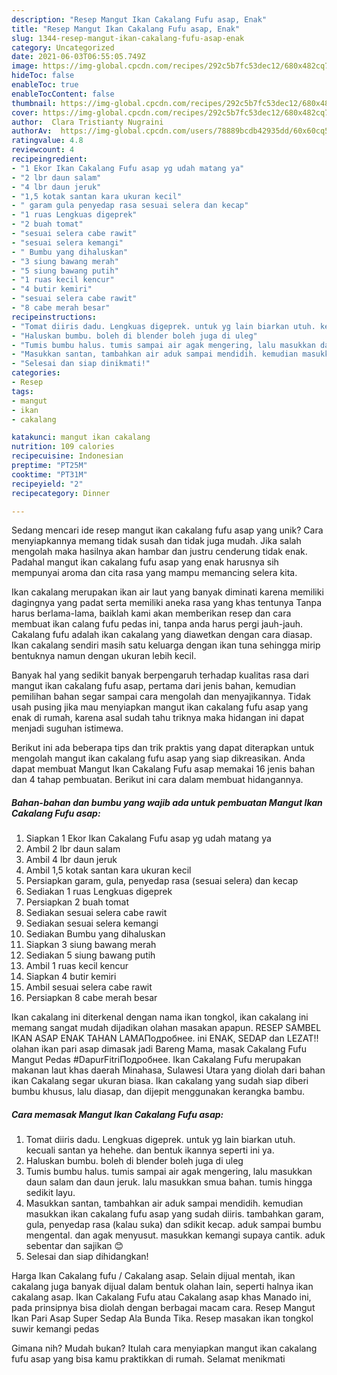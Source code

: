 ```yaml
---
description: "Resep Mangut Ikan Cakalang Fufu asap, Enak"
title: "Resep Mangut Ikan Cakalang Fufu asap, Enak"
slug: 1344-resep-mangut-ikan-cakalang-fufu-asap-enak
category: Uncategorized
date: 2021-06-03T06:55:05.749Z
image: https://img-global.cpcdn.com/recipes/292c5b7fc53dec12/680x482cq70/mangut-ikan-cakalang-fufu-asap-foto-resep-utama.jpg
hideToc: false
enableToc: true
enableTocContent: false
thumbnail: https://img-global.cpcdn.com/recipes/292c5b7fc53dec12/680x482cq70/mangut-ikan-cakalang-fufu-asap-foto-resep-utama.jpg
cover: https://img-global.cpcdn.com/recipes/292c5b7fc53dec12/680x482cq70/mangut-ikan-cakalang-fufu-asap-foto-resep-utama.jpg
author:  Clara Tristianty Nugraini
authorAv:  https://img-global.cpcdn.com/users/78889bcdb42935dd/60x60cq50/avatar.jpg
ratingvalue: 4.8
reviewcount: 4
recipeingredient:
- "1 Ekor Ikan Cakalang Fufu asap yg udah matang ya"
- "2 lbr daun salam"
- "4 lbr daun jeruk"
- "1,5 kotak santan kara ukuran kecil"
- " garam gula penyedap rasa sesuai selera dan kecap"
- "1 ruas Lengkuas digeprek"
- "2 buah tomat"
- "sesuai selera cabe rawit"
- "sesuai selera kemangi"
- " Bumbu yang dihaluskan"
- "3 siung bawang merah"
- "5 siung bawang putih"
- "1 ruas kecil kencur"
- "4 butir kemiri"
- "sesuai selera cabe rawit"
- "8 cabe merah besar"
recipeinstructions:
- "Tomat diiris dadu. Lengkuas digeprek. untuk yg lain biarkan utuh. kecuali santan ya hehehe. dan bentuk ikannya seperti ini ya."
- "Haluskan bumbu. boleh di blender boleh juga di uleg"
- "Tumis bumbu halus. tumis sampai air agak mengering, lalu masukkan daun salam dan daun jeruk. lalu masukkan smua bahan. tumis hingga sedikit layu."
- "Masukkan santan, tambahkan air aduk sampai mendidih. kemudian masukkan ikan cakalang fufu asap yang sudah diiris. tambahkan garam, gula, penyedap rasa (kalau suka) dan sdikit kecap. aduk sampai bumbu mengental. dan agak menyusut. masukkan kemangi supaya cantik. aduk sebentar dan sajikan 😊"
- "Selesai dan siap dinikmati!"
categories:
- Resep
tags:
- mangut
- ikan
- cakalang

katakunci: mangut ikan cakalang 
nutrition: 109 calories
recipecuisine: Indonesian
preptime: "PT25M"
cooktime: "PT31M"
recipeyield: "2"
recipecategory: Dinner

---
```



Sedang mencari ide resep mangut ikan cakalang fufu asap yang unik? Cara menyiapkannya memang tidak susah dan tidak juga mudah. Jika salah mengolah maka hasilnya akan hambar dan justru cenderung tidak enak. Padahal mangut ikan cakalang fufu asap yang enak harusnya sih mempunyai aroma dan cita rasa yang mampu memancing selera kita.


Ikan cakalang merupakan ikan air laut yang banyak diminati karena memiliki dagingnya yang padat serta memiliki aneka rasa yang khas tentunya Tanpa harus berlama-lama, baiklah kami akan memberikan resep dan cara membuat ikan calang fufu pedas ini, tanpa anda harus pergi jauh-jauh. Cakalang fufu adalah ikan cakalang yang diawetkan dengan cara diasap. Ikan cakalang sendiri masih satu keluarga dengan ikan tuna sehingga mirip bentuknya namun dengan ukuran lebih kecil.

Banyak hal yang sedikit banyak berpengaruh terhadap kualitas rasa dari mangut ikan cakalang fufu asap, pertama dari jenis bahan, kemudian pemilihan bahan segar sampai cara mengolah dan menyajikannya. Tidak usah pusing jika mau menyiapkan mangut ikan cakalang fufu asap yang enak di rumah, karena asal sudah tahu triknya maka hidangan ini dapat menjadi suguhan istimewa.


Berikut ini ada beberapa tips dan trik praktis yang dapat diterapkan untuk mengolah mangut ikan cakalang fufu asap yang siap dikreasikan. Anda dapat membuat Mangut Ikan Cakalang Fufu asap memakai 16 jenis bahan dan 4 tahap pembuatan. Berikut ini cara dalam membuat hidangannya.

<!--inarticleads1-->

##### Bahan-bahan dan bumbu yang wajib ada untuk pembuatan Mangut Ikan Cakalang Fufu asap:

1. Siapkan 1 Ekor Ikan Cakalang Fufu asap yg udah matang ya
1. Ambil 2 lbr daun salam
1. Ambil 4 lbr daun jeruk
1. Ambil 1,5 kotak santan kara ukuran kecil
1. Persiapkan  garam, gula, penyedap rasa (sesuai selera) dan kecap
1. Sediakan 1 ruas Lengkuas digeprek
1. Persiapkan 2 buah tomat
1. Sediakan sesuai selera cabe rawit
1. Sediakan sesuai selera kemangi
1. Sediakan  Bumbu yang dihaluskan
1. Siapkan 3 siung bawang merah
1. Sediakan 5 siung bawang putih
1. Ambil 1 ruas kecil kencur
1. Siapkan 4 butir kemiri
1. Ambil sesuai selera cabe rawit
1. Persiapkan 8 cabe merah besar


Ikan cakalang ini diterkenal dengan nama ikan tongkol, ikan cakalang ini memang sangat mudah dijadikan olahan masakan apapun. RESEP SAMBEL IKAN ASAP ENAK TAHAN LAMAПодробнее. ini ENAK, SEDAP dan LEZAT!! olahan ikan pari asap dimasak jadi Bareng Mama, masak Cakalang Fufu Mangut Pedas #DapurFitriПодробнее. Ikan Cakalang Fufu merupakan makanan laut khas daerah Minahasa, Sulawesi Utara yang diolah dari bahan ikan Cakalang segar ukuran biasa. Ikan cakalang yang sudah siap diberi bumbu khusus, lalu diasap, dan dijepit menggunakan kerangka bambu. 

<!--inarticleads2-->

##### Cara memasak Mangut Ikan Cakalang Fufu asap:

1. Tomat diiris dadu. Lengkuas digeprek. untuk yg lain biarkan utuh. kecuali santan ya hehehe. dan bentuk ikannya seperti ini ya.
1. Haluskan bumbu. boleh di blender boleh juga di uleg
1. Tumis bumbu halus. tumis sampai air agak mengering, lalu masukkan daun salam dan daun jeruk. lalu masukkan smua bahan. tumis hingga sedikit layu.
1. Masukkan santan, tambahkan air aduk sampai mendidih. kemudian masukkan ikan cakalang fufu asap yang sudah diiris. tambahkan garam, gula, penyedap rasa (kalau suka) dan sdikit kecap. aduk sampai bumbu mengental. dan agak menyusut. masukkan kemangi supaya cantik. aduk sebentar dan sajikan 😊
1. Selesai dan siap dihidangkan!

Harga Ikan Cakalang fufu / Cakalang asap. Selain dijual mentah, ikan cakalang juga banyak dijual dalam bentuk olahan lain, seperti halnya ikan cakalang asap. Ikan Cakalang Fufu atau Cakalang asap khas Manado ini, pada prinsipnya bisa diolah dengan berbagai macam cara. Resep Mangut Ikan Pari Asap Super Sedap Ala Bunda Tika. Resep masakan ikan tongkol suwir kemangi pedas 

Gimana nih? Mudah bukan? Itulah cara menyiapkan mangut ikan cakalang fufu asap yang bisa kamu praktikkan di rumah. Selamat menikmati
